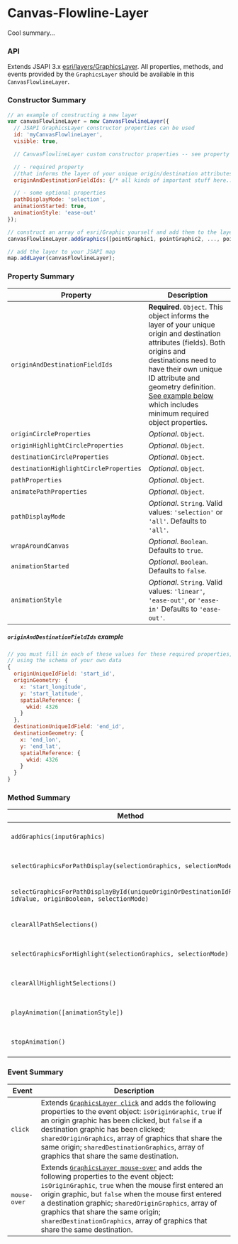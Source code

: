 # Canvas-Flowline-Layer

Cool summary...

### API

Extends JSAPI 3.x [esri/layers/GraphicsLayer](https://developers.arcgis.com/javascript/3/jsapi/graphicslayer-amd.html). All properties, methods, and events provided by the `GraphicsLayer` should be available in this `CanvasFlowlineLayer`.

### Constructor Summary

```javascript
// an example of constructing a new layer
var canvasFlowlineLayer = new CanvasFlowlineLayer({
  // JSAPI GraphicsLayer constructor properties can be used
  id: 'myCanvasFlowlineLayer',
  visible: true,

  // CanvasFlowlineLayer custom constructor properties -- see property table below

  // - required property
  //that informs the layer of your unique origin/destination attributes and geometry
  originAndDestinationFieldIds: {/* all kinds of important stuff here...see docs below */},

  // - some optional properties
  pathDisplayMode: 'selection',
  animationStarted: true,
  animationStyle: 'ease-out'
});

// construct an array of esri/Graphic yourself and add them to the layer
canvasFlowlineLayer.addGraphics([pointGraphic1, pointGraphic2, ..., pointGraphic100]);

// add the layer to your JSAPI map
map.addLayer(canvasFlowlineLayer);
```

### Property Summary

| Property | Description |
| --- | --- |
| `originAndDestinationFieldIds` | **Required**. `Object`. This object informs the layer of your unique origin and destination attributes (fields). Both origins and destinations need to have their own unique ID attribute and geometry definition. [See example below](#originanddestinationfieldids-example) which includes minimum required object properties.  |
| `originCircleProperties` | _Optional_. `Object`. |
| `originHighlightCircleProperties` | _Optional_. `Object`. |
| `destinationCircleProperties` | _Optional_. `Object`. |
| `destinationHighlightCircleProperties` | _Optional_. `Object`. |
| `pathProperties` | _Optional_. `Object`. |
| `animatePathProperties` | _Optional_. `Object`. |
| `pathDisplayMode` | _Optional_. `String`. Valid values: `'selection'` or `'all'`. Defaults to `'all'`. |
| `wrapAroundCanvas` | _Optional_. `Boolean`. Defaults to `true`. |
| `animationStarted` | _Optional_. `Boolean`. Defaults to `false`. |
| `animationStyle` | _Optional_. `String`. Valid values: `'linear'`, `'ease-out'`, or `'ease-in'` Defaults to `'ease-out'`. |

##### `originAndDestinationFieldIds` example
```javascript
// you must fill in each of these values for these required properties,
// using the schema of your own data
{
  originUniqueIdField: 'start_id',
  originGeometry: {
    x: 'start_longitude',
    y: 'start_latitude',
    spatialReference: {
      wkid: 4326
    }
  },
  destinationUniqueIdField: 'end_id',
  destinationGeometry: {
    x: 'end_lon',
    y: 'end_lat',
    spatialReference: {
      wkid: 4326
    }
  }
}
```

### Method Summary

| Method | Description |
| --- | --- |
| `addGraphics(inputGraphics)` | This does... This returns... |
| `selectGraphicsForPathDisplay(selectionGraphics, selectionMode)` | This does... This returns... |
| `selectGraphicsForPathDisplayById(uniqueOriginOrDestinationIdField, idValue, originBoolean, selectionMode)` | This does... This returns... |
| `clearAllPathSelections()` | This does... This returns... |
| `selectGraphicsForHighlight(selectionGraphics, selectionMode)` | This does... This returns... |
| `clearAllHighlightSelections()` | This does... This returns... |
| `playAnimation([animationStyle])` | This does... This returns... |
| `stopAnimation()` | This does... This returns... |

### Event Summary

| Event | Description |
| --- | --- |
| `click` | Extends [`GraphicsLayer click`](https://developers.arcgis.com/javascript/3/jsapi/graphicslayer-amd.html#event-click) and adds the following properties to the event object: `isOriginGraphic`, `true` if an origin graphic has been clicked, but `false` if a destination graphic has been clicked; `sharedOriginGraphics`, array of graphics that share the same origin; `sharedDestinationGraphics`, array of graphics that share the same destination. |
| `mouse-over` | Extends [`GraphicsLayer mouse-over`](https://developers.arcgis.com/javascript/3/jsapi/graphicslayer-amd.html#event-mouse-over) and adds the following properties to the event object: `isOriginGraphic`, `true` when the mouse first entered an origin graphic, but `false` when the mouse first entered a destination graphic; `sharedOriginGraphics`, array of graphics that share the same origin; `sharedDestinationGraphics`, array of graphics that share the same destination. |
